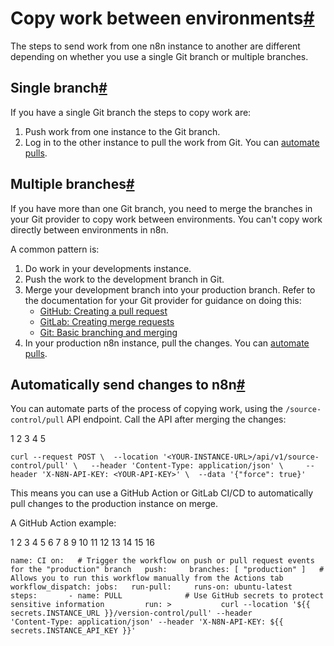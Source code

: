 [](https://github.com/n8n-io/n8n-docs/edit/main/docs/source-control-environments/using/copy-work.md "Edit this page")

# Copy work between environments[#](#copy-work-between-environments "Permanent link")

The steps to send work from one n8n instance to another are different depending on whether you use a single Git branch or multiple branches.

## Single branch[#](#single-branch "Permanent link")

If you have a single Git branch the steps to copy work are:

1.  Push work from one instance to the Git branch.
2.  Log in to the other instance to pull the work from Git. You can [automate pulls](#automatically-send-changes-to-n8n).

## Multiple branches[#](#multiple-branches "Permanent link")

If you have more than one Git branch, you need to merge the branches in your Git provider to copy work between environments. You can't copy work directly between environments in n8n.

A common pattern is:

1.  Do work in your developments instance.
2.  Push the work to the development branch in Git.
3.  Merge your development branch into your production branch. Refer to the documentation for your Git provider for guidance on doing this:
    *   [GitHub: Creating a pull request](https://docs.github.com/en/pull-requests/collaborating-with-pull-requests/proposing-changes-to-your-work-with-pull-requests/creating-a-pull-request)
    *   [GitLab: Creating merge requests](https://docs.gitlab.com/ee/user/project/merge_requests/creating_merge_requests.html)
    *   [Git: Basic branching and merging](https://git-scm.com/book/en/v2/Git-Branching-Basic-Branching-and-Merging)
4.  In your production n8n instance, pull the changes. You can [automate pulls](#automatically-send-changes-to-n8n).

## Automatically send changes to n8n[#](#automatically-send-changes-to-n8n "Permanent link")

You can automate parts of the process of copying work, using the `/source-control/pull` API endpoint. Call the API after merging the changes:

1
2
3
4
5

`curl --request POST \ 	--location '<YOUR-INSTANCE-URL>/api/v1/source-control/pull' \ 	--header 'Content-Type: application/json' \ 	--header 'X-N8N-API-KEY: <YOUR-API-KEY>' \ 	--data '{"force": true}'`

This means you can use a GitHub Action or GitLab CI/CD to automatically pull changes to the production instance on merge.

A GitHub Action example:

 1
 2
 3
 4
 5
 6
 7
 8
 9
10
11
12
13
14
15
16

`name: CI on:   # Trigger the workflow on push or pull request events for the "production" branch   push:     branches: [ "production" ]   # Allows you to run this workflow manually from the Actions tab   workflow_dispatch: jobs:   run-pull:     runs-on: ubuntu-latest     steps:       - name: PULL 				# Use GitHub secrets to protect sensitive information         run: >           curl --location '${{ secrets.INSTANCE_URL }}/version-control/pull' --header           'Content-Type: application/json' --header 'X-N8N-API-KEY: ${{ secrets.INSTANCE_API_KEY }}'`